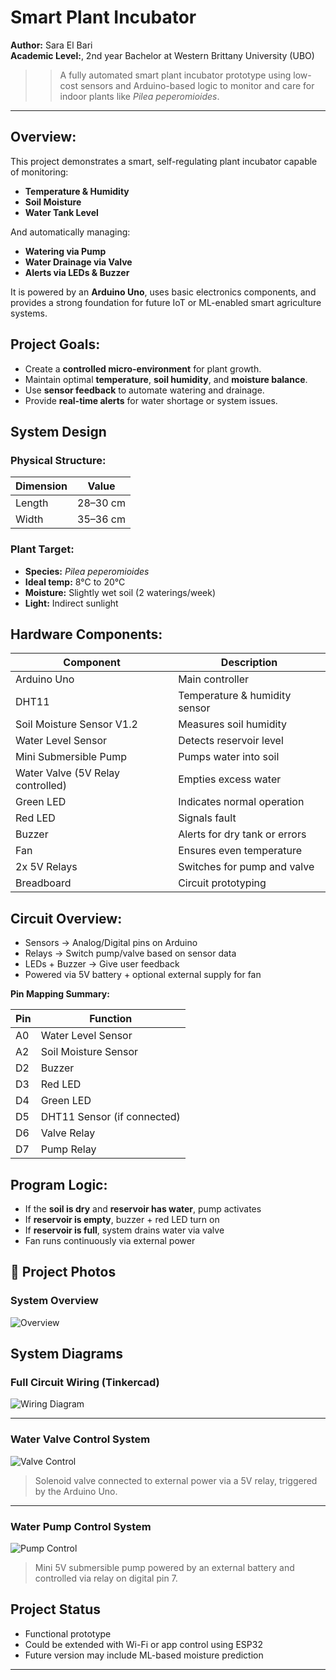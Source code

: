 # Smart Plant Incubator

**Author:** Sara El Bari  
**Academic Level:**, 2nd year Bachelor at Western Brittany University (UBO)

>> A fully automated smart plant incubator prototype using low-cost sensors and Arduino-based logic to monitor and care for indoor plants like *Pilea peperomioides*.
---

## Overview:

This project demonstrates a smart, self-regulating plant incubator capable of monitoring:

-  **Temperature & Humidity**
-  **Soil Moisture**
-  **Water Tank Level**

And automatically managing:

-  **Watering via Pump**
-  **Water Drainage via Valve**
-  **Alerts via LEDs & Buzzer**

It is powered by an **Arduino Uno**, uses basic electronics components, and provides a strong foundation for future IoT or ML-enabled smart agriculture systems.

## Project Goals:

- Create a **controlled micro-environment** for plant growth.
- Maintain optimal **temperature**, **soil humidity**, and **moisture balance**.
- Use **sensor feedback** to automate watering and drainage.
- Provide **real-time alerts** for water shortage or system issues.

## System Design

### Physical Structure:

| Dimension | Value        |
|----------|--------------|
| Length    | 28–30 cm     |
| Width     | 35–36 cm     |

### Plant Target:

- **Species:** *Pilea peperomioides*
- **Ideal temp:** 8°C to 20°C  
- **Moisture:** Slightly wet soil (2 waterings/week)  
- **Light:** Indirect sunlight

## Hardware Components:

| Component | Description |
|----------|-------------|
| Arduino Uno | Main controller |
| DHT11 | Temperature & humidity sensor |
| Soil Moisture Sensor V1.2 | Measures soil humidity |
| Water Level Sensor | Detects reservoir level |
| Mini Submersible Pump | Pumps water into soil |
| Water Valve (5V Relay controlled) | Empties excess water |
| Green LED | Indicates normal operation |
| Red LED | Signals fault |
| Buzzer | Alerts for dry tank or errors |
| Fan | Ensures even temperature |
| 2x 5V Relays | Switches for pump and valve |
| Breadboard | Circuit prototyping |

## Circuit Overview:

- Sensors → Analog/Digital pins on Arduino
- Relays → Switch pump/valve based on sensor data
- LEDs + Buzzer → Give user feedback
- Powered via 5V battery + optional external supply for fan

**Pin Mapping Summary:**

| Pin | Function |
|-----|----------|
| A0  | Water Level Sensor |
| A2  | Soil Moisture Sensor |
| D2  | Buzzer |
| D3  | Red LED |
| D4  | Green LED |
| D5  | DHT11 Sensor (if connected) |
| D6  | Valve Relay |
| D7  | Pump Relay |

## Program Logic:

- If the **soil is dry** and **reservoir has water**, pump activates  
- If **reservoir is empty**, buzzer + red LED turn on  
- If **reservoir is full**, system drains water via valve  
- Fan runs continuously via external power

## 📸 Project Photos

### System Overview
![Overview](images/overview.png)

## System Diagrams

### Full Circuit Wiring (Tinkercad)
![Wiring Diagram](images/wiring_diagram.png)

---

### Water Valve Control System
![Valve Control](images/valve_control.png)

> Solenoid valve connected to external power via a 5V relay, triggered by the Arduino Uno.

---

### Water Pump Control System
![Pump Control](images/pump_control.png)

> Mini 5V submersible pump powered by an external battery and controlled via relay on digital pin 7.

## Project Status

- Functional prototype  
- Could be extended with Wi-Fi or app control using ESP32  
- Future version may include ML-based moisture prediction
---

